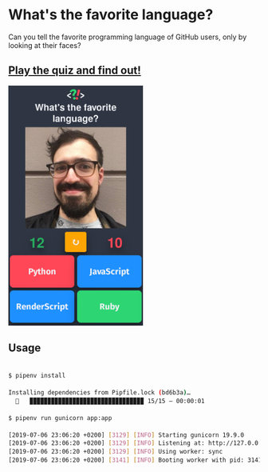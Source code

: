 # What's the favorite language?

Can you tell the favorite programming language of GitHub users, only by looking at their faces?

## [Play the quiz and find out!](https://wtflang.herokuapp.com/)

<a href="https://wtflang.herokuapp.com/">
    <img src="screenshot.png" height="480px">
</a>

## Usage
```bash

$ pipenv install

Installing dependencies from Pipfile.lock (bd6b3a)…
  🐍   ▉▉▉▉▉▉▉▉▉▉▉▉▉▉▉▉▉▉▉▉▉▉▉▉▉▉▉▉▉▉▉▉ 15/15 — 00:00:01

$ pipenv run gunicorn app:app

[2019-07-06 23:06:20 +0200] [3129] [INFO] Starting gunicorn 19.9.0
[2019-07-06 23:06:20 +0200] [3129] [INFO] Listening at: http://127.0.0.1:8000 (3129)
[2019-07-06 23:06:20 +0200] [3129] [INFO] Using worker: sync
[2019-07-06 23:06:20 +0200] [3141] [INFO] Booting worker with pid: 3141

```
